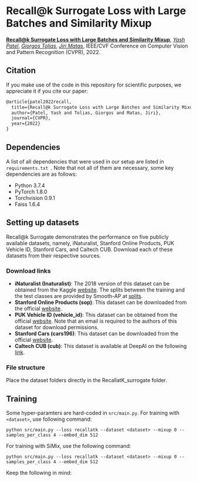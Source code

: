 # Recall@k Surrogate Loss with Large Batches and Similarity Mixup
[**Recall@k Surrogate Loss with Large Batches and Similarity Mixup**](https://arxiv.org/abs/2108.11179),
[*Yash Patel*](https://yash0307.github.io/),
[*Giorgos Tolias*](https://cmp.felk.cvut.cz/~toliageo/),
[*Jiri Matas*](https://cmp.felk.cvut.cz/~matas/),
IEEE/CVF Conference on Computer Vision and Pattern Recognition (CVPR), 2022.


## Citation

If you make use of the code in this repository for scientific purposes, we appreciate it if you cite our paper:
```latex
@article{patel2022recall,
  title={Recall@k Surrogate Loss with Large Batches and Similarity Mixup},
  author={Patel, Yash and Tolias, Giorgos and Matas, Jiri},
  journal={CVPR},
  year={2022}
}
```

## Dependencies
A list of all dependencies that were used in our setup are listed in `requirements.txt `. Note that not all of them are necessary, some key dependencies are as follows:
- Python 3.7.4
- PyTorch 1.8.0
- Torchvision 0.9.1
- Faiss 1.6.4

## Setting up datasets
Recall@k Surrogate demonstrates the performance on five publicly available datasets, namely, iNaturalist, Stanford Online Products, PUK Vehicle ID, Stanford Cars, and Caltech CUB. Download each of these datasets from their respective sources.

### Download links
- **iNaturalist (Inaturalist)**: The 2018 version of this dataset can be obtained from the Kaggle [website](https://www.kaggle.com/c/inaturalist-2018/data). The splits between the training and the test classes are provided by Smooth-AP at [splits](https://drive.google.com/file/d/1sXfkBTFDrRU3__-NUs1qBP3sf_0uMB98/view?usp=sharing).
- **Stanford Online Products (sop)**: This dataset can be downloaded from the official [website](https://cvgl.stanford.edu/projects/lifted_struct/).
- **PUK Vehicle ID (vehicle_id)**: This dataset can be obtained from the official [website](https://pkuml.org/resources/pku-vehicleid.html). Note that an email is required to the authors of this dataset for download permissions.
- **Stanford Cars (cars196)**: This dataset can be downloaded from the official [website](http://ai.stanford.edu/~jkrause/cars/car_dataset.html).
- **Caltech CUB (cub)**: This dataset is available at DeepAI on the following [link](https://deepai.org/dataset/cub-200-2011).

### File structure
Place the dataset folders directly in the RecallatK_surrogate folder.

## Training
Some hyper-paramters are hard-coded in `src/main.py`. For training with `<dataset>`, use following command:

`python src/main.py --loss recallatk --dataset <dataset> --mixup 0 --samples_per_class 4 --embed_dim 512`

For training with SiMix, use the following command:

`python src/main.py --loss recallatk --dataset <dataset> --mixup 0 --samples_per_class 4 --embed_dim 512`

Keep the following in mind:

